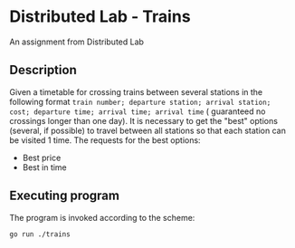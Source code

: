 # Distributed Lab - Trains

An assignment from Distributed Lab

## Description

Given a timetable for crossing trains between several stations in the following format
`train number; departure station; arrival station; cost; departure time; arrival time; arrival time`
( guaranteed no crossings longer than one day). 
It is necessary to get the "best" options (several, if possible) to travel between all stations so 
that each station can be visited 1 time. The requests for the best options:
* Best price
* Best in time

[//]: # (## Purpose)

[//]: # ()
[//]: # (## Product functions &#40;brief description&#41;)

## Executing program

The program is invoked according to the scheme:
```
go run ./trains
```